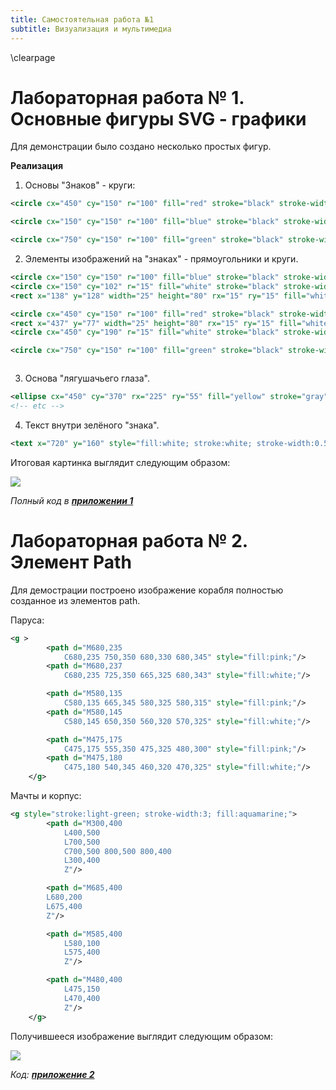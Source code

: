 ```yaml
---
title: Самостоятельная работа №1
subtitle: Визуализация и мультимедиа
---
```

\clearpage

# Лабораторная работа № 1. Основные фигуры SVG - графики

Для демонстрации было создано несколько простых фигур.

**Реализация**

1. Основы "Знаков" - круги:

```xml
<circle cx="450" cy="150" r="100" fill="red" stroke="black" stroke-width="3"></circle>

<circle cx="150" cy="150" r="100" fill="blue" stroke="black" stroke-width="3"></circle>

<circle cx="750" cy="150" r="100" fill="green" stroke="black" stroke-width="3"></circle>
```

2. Элементы изображений на "знаках" - прямоугольники и круги.

```xml
<circle cx="150" cy="150" r="100" fill="blue" stroke="black" stroke-width="3"></circle>
<circle cx="150" cy="102" r="15" fill="white" stroke="black" stroke-width="2"></circle>
<rect x="138" y="128" width="25" height="80" rx="15" ry="15" fill="white" stroke="black" stroke-width="2"/>

<circle cx="450" cy="150" r="100" fill="red" stroke="black" stroke-width="3"></circle>
<rect x="437" y="77" width="25" height="80" rx="15" ry="15" fill="white" stroke="black" stroke-width="2"/>
<circle cx="450" cy="190" r="15" fill="white" stroke="black" stroke-width="2"></circle>

<circle cx="750" cy="150" r="100" fill="green" stroke="black" stroke-width="3"></circle>



```

3. Основа "лягушачьего глаза".

```xml
<ellipse cx="450" cy="370" rx="225" ry="55" fill="yellow" stroke="gray" stroke-width="4"/>
<!-- etc -->
```

4. Текст внутри зелёного "знака".

```xml
<text x="720" y="160" style="fill:white; stroke:white; stroke-width:0.5; word-spacing: 2.5" font-size="40">OK</text>
```

Итоговая картинка выглядит следующим образом:

![](screenshot-lab1.jpg)

*Полный код в [__приложении 1__](#приложение-1)*

# Лабораторная работа № 2. Элемент Path

Для демострации построено изображение корабля полностью созданное из элементов path.

Паруса:

```xml
<g >
		<path d="M680,235
			C680,235 750,350 680,330 680,345" style="fill:pink;"/>
		<path d="M680,237
			C680,235 725,350 665,325 680,343" style="fill:white;"/>

		<path d="M580,135
			C580,135 665,345 580,325 580,315" style="fill:pink;"/>
		<path d="M580,145
			C580,145 650,350 560,320 570,325" style="fill:white;"/>

		<path d="M475,175
			C475,175 555,350 475,325 480,300" style="fill:pink;"/>
		<path d="M475,180
			C475,180 540,345 460,320 470,325" style="fill:white;"/>
	</g>
```

Мачты и корпус:

```xml
<g style="stroke:light-green; stroke-width:3; fill:aquamarine;">
		<path d="M300,400
			L400,500
			L700,500
			C700,500 800,500 800,400
			L300,400
			Z"/>

		<path d="M685,400
		L680,200
		L675,400
		Z"/>

		<path d="M585,400
			L580,100
			L575,400
			Z"/>

		<path d="M480,400
			L475,150
			L470,400
			Z"/>
	</g>
```

Получившееся изображение выглядит следующим образом:

![](screenshot-lab2.jpg)

*Код: [__приложение 2__](#приложение-2)*

